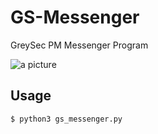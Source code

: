 # GS-Messenger
GreySec PM Messenger Program

![a picture](https://i.imgur.com/h79xCLT.png "GS Messenger")

## Usage
`$ python3 gs_messenger.py`
